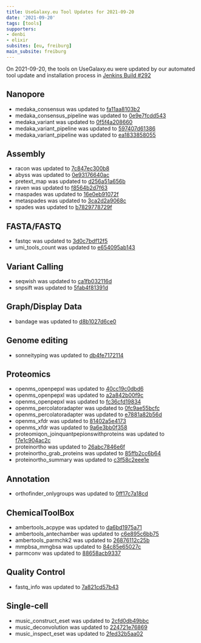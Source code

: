 ```yaml
---
title: UseGalaxy.eu Tool Updates for 2021-09-20
date: '2021-09-20'
tags: [tools]
supporters:
- denbi
- elixir
subsites: [eu, freiburg]
main_subsite: freiburg
---
```


On 2021-09-20, the tools on UseGalaxy.eu were updated by our automated tool update and installation process in [Jenkins Build #292](https://build.galaxyproject.eu/job/usegalaxy-eu/job/install-tools/#292/)


## Nanopore

- medaka_consensus was updated to [fa11aa8103b2](https://toolshed.g2.bx.psu.edu/view/iuc/medaka_consensus/fa11aa8103b2)
- medaka_consensus_pipeline was updated to [0e9e7fcdd543](https://toolshed.g2.bx.psu.edu/view/iuc/medaka_consensus_pipeline/0e9e7fcdd543)
- medaka_variant was updated to [0f5f4a208660](https://toolshed.g2.bx.psu.edu/view/iuc/medaka_variant/0f5f4a208660)
- medaka_variant_pipeline was updated to [597407d61386](https://toolshed.g2.bx.psu.edu/view/iuc/medaka_variant_pipeline/597407d61386)
- medaka_variant_pipeline was updated to [ea1833858055](https://toolshed.g2.bx.psu.edu/view/iuc/medaka_variant_pipeline/ea1833858055)

## Assembly

- racon was updated to [7c847ec300b8](https://toolshed.g2.bx.psu.edu/view/bgruening/racon/7c847ec300b8)
- abyss was updated to [0e93176640ac](https://toolshed.g2.bx.psu.edu/view/iuc/abyss/0e93176640ac)
- pretext_map was updated to [d256a51a656b](https://toolshed.g2.bx.psu.edu/view/iuc/pretext_map/d256a51a656b)
- raven was updated to [f8564b2d7f63](https://toolshed.g2.bx.psu.edu/view/iuc/raven/f8564b2d7f63)
- rnaspades was updated to [16e0eb91072f](https://toolshed.g2.bx.psu.edu/view/iuc/rnaspades/16e0eb91072f)
- metaspades was updated to [3ca2d2a9068c](https://toolshed.g2.bx.psu.edu/view/nml/metaspades/3ca2d2a9068c)
- spades was updated to [b7829778729f](https://toolshed.g2.bx.psu.edu/view/nml/spades/b7829778729f)

## FASTA/FASTQ

- fastqc was updated to [3d0c7bdf12f5](https://toolshed.g2.bx.psu.edu/view/devteam/fastqc/3d0c7bdf12f5)
- umi_tools_count was updated to [e654095ab143](https://toolshed.g2.bx.psu.edu/view/iuc/umi_tools_count/e654095ab143)

## Variant Calling

- seqwish was updated to [ca1fb032116d](https://toolshed.g2.bx.psu.edu/view/iuc/seqwish/ca1fb032116d)
- snpsift was updated to [5fab4f81391d](https://toolshed.g2.bx.psu.edu/view/iuc/snpsift/5fab4f81391d)

## Graph/Display Data

- bandage was updated to [d8b1027d6ce0](https://toolshed.g2.bx.psu.edu/view/iuc/bandage/d8b1027d6ce0)

## Genome editing

- sonneityping was updated to [db4fe7172114](https://toolshed.g2.bx.psu.edu/view/iuc/sonneityping/db4fe7172114)

## Proteomics

- openms_openpepxl was updated to [40cc19c0dbd6](https://toolshed.g2.bx.psu.edu/view/galaxyp/openms_openpepxl/40cc19c0dbd6)
- openms_openpepxl was updated to [a2a842b00f9c](https://toolshed.g2.bx.psu.edu/view/galaxyp/openms_openpepxl/a2a842b00f9c)
- openms_openpepxl was updated to [fc36cfd19834](https://toolshed.g2.bx.psu.edu/view/galaxyp/openms_openpepxl/fc36cfd19834)
- openms_percolatoradapter was updated to [0fc9ae55bcfc](https://toolshed.g2.bx.psu.edu/view/galaxyp/openms_percolatoradapter/0fc9ae55bcfc)
- openms_percolatoradapter was updated to [e7881a82b56d](https://toolshed.g2.bx.psu.edu/view/galaxyp/openms_percolatoradapter/e7881a82b56d)
- openms_xfdr was updated to [81402a5e4173](https://toolshed.g2.bx.psu.edu/view/galaxyp/openms_xfdr/81402a5e4173)
- openms_xfdr was updated to [9a6e3bb0f358](https://toolshed.g2.bx.psu.edu/view/galaxyp/openms_xfdr/9a6e3bb0f358)
- proteomiqon_joinquantpepionswithproteins was updated to [f7e1c904ac2c](https://toolshed.g2.bx.psu.edu/view/galaxyp/proteomiqon_joinquantpepionswithproteins/f7e1c904ac2c)
- proteinortho was updated to [26abc7846e6f](https://toolshed.g2.bx.psu.edu/view/iuc/proteinortho/26abc7846e6f)
- proteinortho_grab_proteins was updated to [85ffb2cc6b64](https://toolshed.g2.bx.psu.edu/view/iuc/proteinortho_grab_proteins/85ffb2cc6b64)
- proteinortho_summary was updated to [c3f58c2eee1e](https://toolshed.g2.bx.psu.edu/view/iuc/proteinortho_summary/c3f58c2eee1e)

## Annotation

- orthofinder_onlygroups was updated to [0ff17c7a18cd](https://toolshed.g2.bx.psu.edu/view/iuc/orthofinder_onlygroups/0ff17c7a18cd)

## ChemicalToolBox

- ambertools_acpype was updated to [da6bd1975a71](https://toolshed.g2.bx.psu.edu/view/chemteam/ambertools_acpype/da6bd1975a71)
- ambertools_antechamber was updated to [c6e895c6bb75](https://toolshed.g2.bx.psu.edu/view/chemteam/ambertools_antechamber/c6e895c6bb75)
- ambertools_parmchk2 was updated to [26876112c25b](https://toolshed.g2.bx.psu.edu/view/chemteam/ambertools_parmchk2/26876112c25b)
- mmpbsa_mmgbsa was updated to [84c85e65027c](https://toolshed.g2.bx.psu.edu/view/chemteam/mmpbsa_mmgbsa/84c85e65027c)
- parmconv was updated to [88658acb9337](https://toolshed.g2.bx.psu.edu/view/chemteam/parmconv/88658acb9337)

## Quality Control

- fastq_info was updated to [7a821cd57b43](https://toolshed.g2.bx.psu.edu/view/bgruening/fastq_info/7a821cd57b43)

## Single-cell

- music_construct_eset was updated to [2cfd0db49bbc](https://toolshed.g2.bx.psu.edu/view/bgruening/music_construct_eset/2cfd0db49bbc)
- music_deconvolution was updated to [224721e76869](https://toolshed.g2.bx.psu.edu/view/bgruening/music_deconvolution/224721e76869)
- music_inspect_eset was updated to [2fed32b5aa02](https://toolshed.g2.bx.psu.edu/view/bgruening/music_inspect_eset/2fed32b5aa02)


